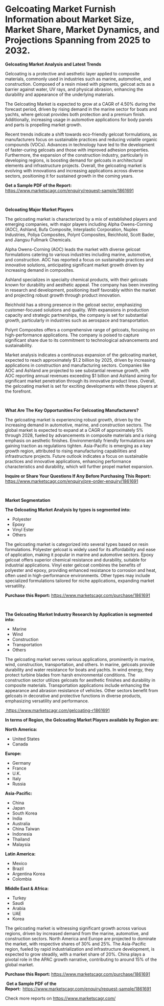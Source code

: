 <p><h1>Gelcoating Market Furnish Information about Market Size, Market Share, Market Dynamics, and Projections Spanning from 2025 to 2032.</h1></p><p><strong>Gelcoating Market Analysis and Latest Trends</strong></p>
<p><p>Gelcoating is a protective and aesthetic layer applied to composite materials, commonly used in industries such as marine, automotive, and construction. Composed of a resin mixed with pigments, gelcoat acts as a barrier against water, UV rays, and physical abrasion, enhancing the durability and appearance of the underlying materials. </p><p>The Gelcoating Market is expected to grow at a CAGR of 4.50% during the forecast period, driven by rising demand in the marine sector for boats and yachts, where gelcoat provides both protection and a premium finish. Additionally, increasing usage in automotive applications for body panels and parts is propelling market growth. </p><p>Recent trends indicate a shift towards eco-friendly gelcoat formulations, as manufacturers focus on sustainable practices and reducing volatile organic compounds (VOCs). Advances in technology have led to the development of faster-curing gelcoats and those with improved adhesion properties. Furthermore, the expansion of the construction industry, particularly in developing regions, is boosting demand for gelcoats in architectural elements and infrastructure projects. Overall, the gelcoating market is evolving with innovations and increasing applications across diverse sectors, positioning it for sustained growth in the coming years.</p></p>
<p><strong>Get a Sample PDF of the Report:&nbsp;</strong> <a href="https://www.marketscagr.com/enquiry/request-sample/1861691?utm_campaign=2304&utm_medium=2&utm_source=Github&utm_content=ia&utm_term=31032025&utm_id=gelcoating">https://www.marketscagr.com/enquiry/request-sample/1861691</a></p>
<p>&nbsp;</p>
<p><strong>Gelcoating Major Market Players</strong></p>
<p><p>The gelcoating market is characterized by a mix of established players and emerging companies, with major players including Alpha Owens-Corning (AOC), Ashland, Bufa Composite, Interplastic Corporation, Nuplex Industries, Poliya Composites, Polynt Composites, Reichhold, Scott Bader, and Jiangsu Fullmark Chemicals.</p><p>Alpha Owens-Corning (AOC) leads the market with diverse gelcoat formulations catering to various industries including marine, automotive, and construction. AOC has reported a focus on sustainable practices and innovative solutions, anticipating significant market growth driven by increasing demand in composites.</p><p>Ashland specializes in specialty chemical products, with their gelcoats known for durability and aesthetic appeal. The company has been investing in research and development, positioning itself favorably within the market and projecting robust growth through product innovation.</p><p>Reichhold has a strong presence in the gelcoat sector, emphasizing customer-focused solutions and quality. With expansions in production capacity and strategic partnerships, the company is set for substantial growth, particularly in industries such as aerospace and transportation.</p><p>Polynt Composites offers a comprehensive range of gelcoats, focusing on high-performance applications. The company is poised to capture significant share due to its commitment to technological advancements and sustainability.</p><p>Market analysis indicates a continuous expansion of the gelcoating market, expected to reach approximately $1.2 billion by 2025, driven by increasing applications in construction and manufacturing sectors. Companies like AOC and Ashland are projected to see substantial revenue growth, with AOC reporting annual revenues exceeding $1 billion and Ashland aiming for significant market penetration through its innovative product lines. Overall, the gelcoating market is set for exciting developments with these players at the forefront.</p></p>
<p>&nbsp;</p>
<p><strong>What Are The Key Opportunities For Gelcoating Manufacturers?</strong></p>
<p><p>The gelcoating market is experiencing robust growth, driven by the increasing demand in automotive, marine, and construction sectors. The global market is expected to expand at a CAGR of approximately 5% through 2028, fueled by advancements in composite materials and a rising emphasis on aesthetic finishes. Environmentally friendly formulations are gaining traction as regulations tighten. Asia-Pacific is emerging as a key growth region, attributed to rising manufacturing capabilities and infrastructure projects. Future outlook indicates a focus on sustainable practices and innovative applications, enhancing performance characteristics and durability, which will further propel market expansion.</p></p>
<p><strong>Inquire or Share Your Questions If Any Before Purchasing This Report:</strong> <a href="https://www.marketscagr.com/enquiry/pre-order-enquiry/1861691?utm_campaign=2304&utm_medium=2&utm_source=Github&utm_content=ia&utm_term=31032025&utm_id=gelcoating">https://www.marketscagr.com/enquiry/pre-order-enquiry/1861691</a></p>
<p>&nbsp;</p>
<p><strong>Market Segmentation</strong></p>
<p><strong>The Gelcoating Market Analysis by types is segmented into:</strong></p>
<p><ul><li>Polyester</li><li>Epoxy</li><li>Vinyl Ester</li><li>Others</li></ul></p>
<p><p>The gelcoating market is categorized into several types based on resin formulations. Polyester gelcoat is widely used for its affordability and ease of application, making it popular in marine and automotive sectors. Epoxy gelcoat offers superior chemical resistance and durability, suitable for industrial applications. Vinyl ester gelcoat combines the benefits of polyester and epoxy, providing enhanced resistance to corrosion and heat, often used in high-performance environments. Other types may include specialized formulations tailored for niche applications, expanding market versatility.</p></p>
<p><strong>Purchase this Report:&nbsp;</strong><a href="https://www.marketscagr.com/purchase/1861691?utm_campaign=2304&utm_medium=2&utm_source=Github&utm_content=ia&utm_term=31032025&utm_id=gelcoating">https://www.marketscagr.com/purchase/1861691</a></p>
<p>&nbsp;</p>
<p><strong>The Gelcoating Market Industry Research by Application is segmented into:</strong></p>
<p><ul><li>Marine</li><li>Wind</li><li>Construction</li><li>Transportation</li><li>Others</li></ul></p>
<p><p>The gelcoating market serves various applications, prominently in marine, wind, construction, transportation, and others. In marine, gelcoats provide durability and water resistance for boats and yachts. In wind energy, they protect turbine blades from harsh environmental conditions. The construction sector utilizes gelcoats for aesthetic finishes and durability in composite materials. Transportation applications include enhancing the appearance and abrasion resistance of vehicles. Other sectors benefit from gelcoats in decorative and protective functions in diverse products, emphasizing versatility and performance.</p></p>
<p><a href="https://www.marketscagr.com/gelcoating-r1861691?utm_campaign=2304&utm_medium=2&utm_source=Github&utm_content=ia&utm_term=31032025&utm_id=gelcoating">&nbsp;https://www.marketscagr.com/gelcoating-r1861691</a></p>
<p><strong>In terms of Region, the Gelcoating Market Players available by Region are:</strong></p>
<p>
    <p> <strong> North America: </strong>
        <ul>
            <li>United States</li>
            <li>Canada</li>
        </ul>
        </p> 
    <p> <strong> Europe: </strong>
        <ul>
            <li>Germany</li>
            <li>France</li>
            <li>U.K.</li>
            <li>Italy</li>
            <li>Russia</li>
        </ul>
        </p> 
    <p> <strong> Asia-Pacific: </strong>
        <ul>
            <li>China</li>
            <li>Japan</li>
            <li>South Korea</li>
            <li>India</li>
            <li>Australia</li>
            <li>China Taiwan</li>
            <li>Indonesia</li>
            <li>Thailand</li>
            <li>Malaysia</li>
        </ul>
        </p> 
    <p> <strong> Latin America: </strong>
        <ul>
            <li>Mexico</li>
            <li>Brazil</li>
            <li>Argentina Korea</li>
            <li>Colombia</li>
        </ul>
        </p> 
    <p> <strong> Middle East & Africa: </strong>
        <ul>
            <li>Turkey</li>
            <li>Saudi</li>
            <li>Arabia</li>
            <li>UAE</li>
            <li>Korea</li>
        </ul>
    </p>
    </p>
<p><p>The gelcoating market is witnessing significant growth across various regions, driven by increased demand from the marine, automotive, and construction sectors. North America and Europe are projected to dominate the market, with respective shares of 30% and 25%. The Asia-Pacific region, fueled by rapid industrialization and infrastructure development, is expected to grow steadily, with a market share of 20%. China plays a pivotal role in the APAC growth narrative, contributing to around 15% of the global market.</p></p>
<p><strong>Purchase this Report: </strong><a href="https://www.marketscagr.com/purchase/1861691?utm_campaign=2304&utm_medium=2&utm_source=Github&utm_content=ia&utm_term=31032025&utm_id=gelcoating">https://www.marketscagr.com/purchase/1861691</a></p>
<p>&nbsp;<strong>Get a Sample PDF of the Report:&nbsp;&nbsp;</strong><a href="https://www.marketscagr.com/enquiry/request-sample/1861691?utm_campaign=2304&utm_medium=2&utm_source=Github&utm_content=ia&utm_term=31032025&utm_id=gelcoating">https://www.marketscagr.com/enquiry/request-sample/1861691</a></p>
<p><strong></strong></p>
<p>Check more reports on <a href="https://www.marketscagr.com/?utm_campaign=2304&utm_medium=2&utm_source=Github&utm_content=ia&utm_term=31032025&utm_id=gelcoating">https://www.marketscagr.com/</a></p>